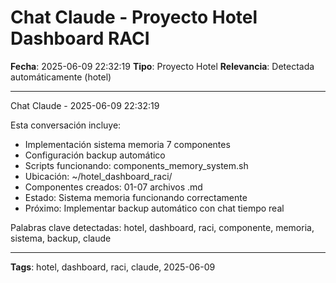 # Chat Claude - Proyecto Hotel Dashboard RACI
**Fecha**: 2025-06-09 22:32:19
**Tipo**: Proyecto Hotel
**Relevancia**: Detectada automáticamente (hotel)

---

Chat Claude - 2025-06-09 22:32:19

Esta conversación incluye:
- Implementación sistema memoria 7 componentes
- Configuración backup automático
- Scripts funcionando: components_memory_system.sh
- Ubicación: ~/hotel_dashboard_raci/
- Componentes creados: 01-07 archivos .md
- Estado: Sistema memoria funcionando correctamente
- Próximo: Implementar backup automático con chat tiempo real

Palabras clave detectadas: hotel, dashboard, raci, componente, memoria, sistema, backup, claude

---

**Tags**: hotel, dashboard, raci, claude, 2025-06-09
